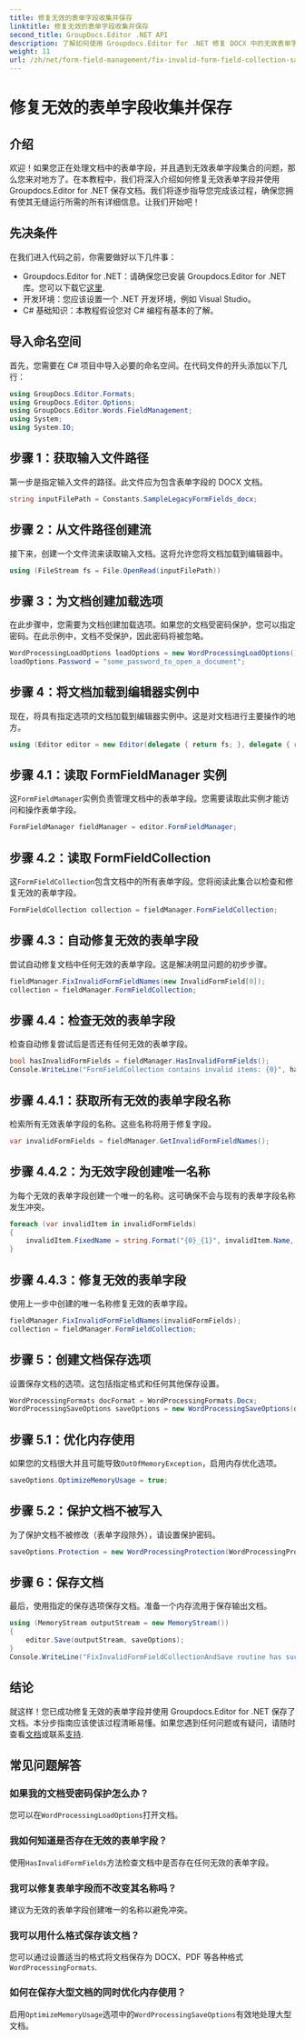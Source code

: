 ```yaml
---
title: 修复无效的表单字段收集并保存
linktitle: 修复无效的表单字段收集并保存
second_title: GroupDocs.Editor .NET API
description: 了解如何使用 Groupdocs.Editor for .NET 修复 DOCX 中的无效表单字段。按照本指南确保您的文档没有错误并安全保存。
weight: 11
url: /zh/net/form-field-management/fix-invalid-form-field-collection-save/
---
```


# 修复无效的表单字段收集并保存

## 介绍
欢迎！如果您正在处理文档中的表单字段，并且遇到无效表单字段集合的问题，那么您来对地方了。在本教程中，我们将深入介绍如何修复无效表单字段并使用 Groupdocs.Editor for .NET 保存文档。我们将逐步指导您完成该过程，确保您拥有使其无缝运行所需的所有详细信息。让我们开始吧！
## 先决条件
在我们进入代码之前，你需要做好以下几件事：
-  Groupdocs.Editor for .NET：请确保您已安装 Groupdocs.Editor for .NET 库。您可以下载它[这里](https://releases.groupdocs.com/editor/net/).
- 开发环境：您应该设置一个 .NET 开发环境，例如 Visual Studio。
- C# 基础知识：本教程假设您对 C# 编程有基本的了解。
## 导入命名空间
首先，您需要在 C# 项目中导入必要的命名空间。在代码文件的开头添加以下几行：
```csharp
using GroupDocs.Editor.Formats;
using GroupDocs.Editor.Options;
using GroupDocs.Editor.Words.FieldManagement;
using System;
using System.IO;
```
## 步骤 1：获取输入文件路径
第一步是指定输入文件的路径。此文件应为包含表单字段的 DOCX 文档。
```csharp
string inputFilePath = Constants.SampleLegacyFormFields_docx;
```
## 步骤 2：从文件路径创建流
接下来，创建一个文件流来读取输入文档。这将允许您将文档加载到编辑器中。
```csharp
using (FileStream fs = File.OpenRead(inputFilePath))
```
## 步骤 3：为文档创建加载选项
在此步骤中，您需要为文档创建加载选项。如果您的文档受密码保护，您可以指定密码。在此示例中，文档不受保护，因此密码将被忽略。
```csharp
WordProcessingLoadOptions loadOptions = new WordProcessingLoadOptions();
loadOptions.Password = "some_password_to_open_a_document";
```
## 步骤 4：将文档加载到编辑器实例中
现在，将具有指定选项的文档加载到编辑器实例中。这是对文档进行主要操作的地方。
```csharp
using (Editor editor = new Editor(delegate { return fs; }, delegate { return loadOptions; }))
```
## 步骤 4.1：读取 FormFieldManager 实例
这`FormFieldManager`实例负责管理文档中的表单字段。您需要读取此实例才能访问和操作表单字段。
```csharp
FormFieldManager fieldManager = editor.FormFieldManager;
```
## 步骤 4.2：读取 FormFieldCollection
这`FormFieldCollection`包含文档中的所有表单字段。您将阅读此集合以检查和修复无效的表单字段。
```csharp
FormFieldCollection collection = fieldManager.FormFieldCollection;
```
## 步骤 4.3：自动修复无效的表单字段
尝试自动修复文档中任何无效的表单字段。这是解决明显问题的初步步骤。
```csharp
fieldManager.FixInvalidFormFieldNames(new InvalidFormField[0]);
collection = fieldManager.FormFieldCollection;
```
## 步骤 4.4：检查无效的表单字段
检查自动修复尝试后是否还有任何无效的表单字段。
```csharp
bool hasInvalidFormFields = fieldManager.HasInvalidFormFields();
Console.WriteLine("FormFieldCollection contains invalid items: {0}", hasInvalidFormFields);
```
## 步骤 4.4.1：获取所有无效的表单字段名称
检索所有无效表单字段的名称。这些名称将用于修复字段。
```csharp
var invalidFormFields = fieldManager.GetInvalidFormFieldNames();
```
## 步骤 4.4.2：为无效字段创建唯一名称
为每个无效的表单字段创建一个唯一的名称。这可确保不会与现有的表单字段名称发生冲突。
```csharp
foreach (var invalidItem in invalidFormFields)
{
    invalidItem.FixedName = string.Format("{0}_{1}", invalidItem.Name, Guid.NewGuid());
}
```
## 步骤 4.4.3：修复无效的表单字段
使用上一步中创建的唯一名称修复无效的表单字段。
```csharp
fieldManager.FixInvalidFormFieldNames(invalidFormFields);
collection = fieldManager.FormFieldCollection;
```
## 步骤 5：创建文档保存选项
设置保存文档的选项。这包括指定格式和任何其他保存设置。
```csharp
WordProcessingFormats docFormat = WordProcessingFormats.Docx;
WordProcessingSaveOptions saveOptions = new WordProcessingSaveOptions(docFormat);
```
## 步骤 5.1：优化内存使用
如果您的文档很大并且可能导致`OutOfMemoryException`，启用内存优化选项。
```csharp
saveOptions.OptimizeMemoryUsage = true;
```
## 步骤 5.2：保护文档不被写入
为了保护文档不被修改（表单字段除外），请设置保护密码。
```csharp
saveOptions.Protection = new WordProcessingProtection(WordProcessingProtectionType.AllowOnlyFormFields, "write_password");
```
## 步骤 6：保存文档
最后，使用指定的保存选项保存文档。准备一个内存流用于保存输出文档。
```csharp
using (MemoryStream outputStream = new MemoryStream())
{
    editor.Save(outputStream, saveOptions);
}
Console.WriteLine("FixInvalidFormFieldCollectionAndSave routine has successfully finished");
```
## 结论
就这样！您已成功修复无效的表单字段并使用 Groupdocs.Editor for .NET 保存了文档。本分步指南应该使该过程清晰易懂。如果您遇到任何问题或有疑问，请随时查看[文档](https://tutorials.groupdocs.com/editor/net/)或联系[支持](https://forum.groupdocs.com/c/editor/20).
## 常见问题解答
### 如果我的文档受密码保护怎么办？
您可以在`WordProcessingLoadOptions`打开文档。
### 我如何知道是否存在无效的表单字段？
使用`HasInvalidFormFields`方法检查文档中是否存在任何无效的表单字段。
### 我可以修复表单字段而不改变其名称吗？
建议为无效的表单字段创建唯一的名称以避免冲突。
### 我可以用什么格式保存该文档？
您可以通过设置适当的格式将文档保存为 DOCX、PDF 等各种格式`WordProcessingFormats`.
### 如何在保存大型文档的同时优化内存使用？
启用`OptimizeMemoryUsage`选项中的`WordProcessingSaveOptions`有效地处理大型文档。